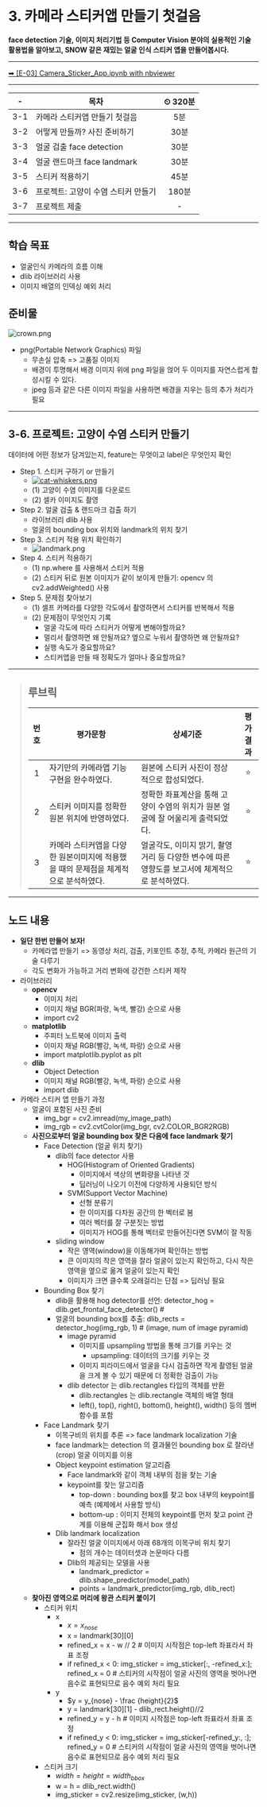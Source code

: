 # 3. 카메라 스티커앱 만들기 첫걸음

**face detection 기술, 이미지 처리기법 등 Computer Vision 분야의 실용적인 기술 활용법을 알아보고, SNOW 같은 재밌는 얼굴 인식 스티커 앱을 만들어봅시다.**

---

[➡ [E-03] Camera_Sticker_App.ipynb with nbviewer](https://nbviewer.org/github/HRPzz/AIFFEL/blob/main/EXPLORATION/Node_03/%5BE-03%5D%20Camera_Sticker_App.ipynb)

---

|-|목차|⏲ 320분|
|:---:|---|:---:|
|3-1| 카메라 스티커앱 만들기 첫걸음 | 5분|
|3-2| 어떻게 만들까? 사진 준비하기 | 30분|
|3-3| 얼굴 검출 face detection | 30분|
|3-4| 얼굴 랜드마크 face landmark | 30분|
|3-5| 스티커 적용하기 | 45분|
|3-6| 프로젝트: 고양이 수염 스티커 만들기 | 180분|
|3-7| 프로젝트 제출|-|

---

## 학습 목표

- 얼굴인식 카메라의 흐름 이해
- dlib 라이브러리 사용
- 이미지 배열의 인덱싱 예외 처리

## 준비물

![crown.png](https://d3s0tskafalll9.cloudfront.net/media/original_images/E-8-3.png)

- png(Portable Network Graphics) 파일
  - 무손실 압축 => 고품질 이미지
  - 배경이 투명해서 배경 이미지 위에 png 파일을 얹어 두 이미지를 자연스럽게 합성시킬 수 있다.
  - jpeg 등과 같은 다른 이미지 파일을 사용하면 배경을 지우는 등의 추가 처리가 필요

---

## 3-6. 프로젝트: 고양이 수염 스티커 만들기

데이터에 어떤 정보가 담겨있는지, feature는 무엇이고 label은 무엇인지 확인

- Step 1. 스티커 구하기 or 만들기
  - [![cat-whiskers.png](https://cdn-icons-png.flaticon.com/512/24/24674.png)](https://www.flaticon.com/free-icon/cat-whiskers_24674?term=cat%20nose&page=1&position=1)
  - (1) 고양이 수염 이미지를 다운로드
  - (2) 셀카 이미지도 촬영
- Step 2. 얼굴 검출 & 랜드마크 검출 하기
  - 라이브러리 dlib 사용
  - 얼굴의 bounding box 위치와 landmark의 위치 찾기
- Step 3. 스티커 적용 위치 확인하기
  - ![landmark.png](https://d3s0tskafalll9.cloudfront.net/media/original_images/E-8-8.png)
- Step 4. 스티커 적용하기
  - (1) np.where 를 사용해서 스티커 적용
  - (2) 스티커 뒤로 원본 이미지가 같이 보이게 만들기: opencv 의 cv2.addWeighted() 사용
- Step 5. 문제점 찾아보기
  - (1) 셀프 카메라를 다양한 각도에서 촬영하면서 스티커를 반복해서 적용
  - (2) 문제점이 무엇인지 기록
    - 얼굴 각도에 따라 스티커가 어떻게 변해야할까요?
    - 멀리서 촬영하면 왜 안될까요? 옆으로 누워서 촬영하면 왜 안될까요?
    - 실행 속도가 중요할까요?
    - 스티커앱을 만들 때 정확도가 얼마나 중요할까요?

---

>## **루브릭**
>
>|번호|평가문항|상세기준|평가결과|
>|:---:|---|---|:---:|
>|1|자기만의 카메라앱 기능 구현을 완수하였다.|원본에 스티커 사진이 정상적으로 합성되었다.|⭐|
>|2|스티커 이미지를 정확한 원본 위치에 반영하였다.|정확한 좌표계산을 통해 고양이 수염의 위치가 원본 얼굴에 잘 어울리게 출력되었다.|⭐|
>|3|카메라 스티커앱을 다양한 원본이미지에 적용했을 때의 문제점을 체계적으로 분석하였다.|얼굴각도, 이미지 밝기, 촬영거리 등 다양한 변수에 따른 영향도를 보고서에 체계적으로 분석하였다.|⭐|

---

## 노드 내용

- **일단 한번 만들어 보자!**
  - 카메라앱 만들기 => 동영상 처리, 검출, 키포인트 추정, 추적, 카메라 원근의 기술 다루기
  - 각도 변화가 가능하고 거리 변화에 강건한 스티커 제작
- 라이브러리
  - **opencv**
    - 이미지 처리
    - 이미지 채널 BGR(파랑, 녹색, 빨강) 순으로 사용
    - import cv2
  - **matplotlib**
    - 주피터 노트북에 이미지 출력
    - 이미지 채널 RGB(빨강, 녹색, 파랑) 순으로 사용
    - import matplotlib.pyplot as plt
  - **dlib**
    - Object Detection
    - 이미지 채널 RGB(빨강, 녹색, 파랑) 순으로 사용
    - import dlib
- 카메라 스티커 앱 만들기 과정
  - 얼굴이 포함된 사진 준비
    - img_bgr = cv2.imread(my_image_path)
    - img_rgb = cv2.cvtColor(img_bgr, cv2.COLOR_BGR2RGB)
  - **사진으로부터 얼굴 bounding box 찾은 다음에 face landmark 찾기**
    - Face Detection (얼굴 위치 찾기)
      - dlib의 face detector 사용
        - HOG(Histogram of Oriented Gradients)
          - 이미지에서 색상의 변화량을 나타낸 것
          - 딥러닝이 나오기 이전에 다양하게 사용되던 방식
        - SVM(Support Vector Machine)
          - 선형 분류기
          - 한 이미지를 다차원 공간의 한 벡터로 봄
          - 여러 벡터를 잘 구분짓는 방법
          - 이미지가 HOG를 통해 벡터로 만들어진다면 SVM이 잘 작동
      - sliding window
        - 작은 영역(window)을 이동해가며 확인하는 방법
        - 큰 이미지의 작은 영역을 잘라 얼굴이 있는지 확인하고, 다시 작은 영역을 옆으로 옮겨 얼굴이 있는지 확인
        - 이미지가 크면 클수록 오래걸리는 단점 => 딥러닝 필요
    - Bounding Box 찾기
      - dlib을 활용해 hog detector를 선언: detector_hog = dlib.get_frontal_face_detector()  # 
      - 얼굴의 bounding box를 추출: dlib_rects = detector_hog(img_rgb, 1)   # (image, num of image pyramid)
        - image pyramid
          - 이미지를 upsampling 방법을 통해 크기를 키우는 것
            - upsampling: 데이터의 크기를 키우는 것
          - 이미지 피라미드에서 얼굴을 다시 검출하면 작게 촬영된 얼굴을 크게 볼 수 있기 때문에 더 정확한 검출이 가능
        - dlib detector 는 dlib.rectangles 타입의 객체를 반환
          - dlib.rectangles 는 dlib.rectangle 객체의 배열 형태
          - left(), top(), right(), bottom(), height(), width() 등의 멤버 함수를 포함
    - Face Landmark 찾기
      - 이목구비의 위치를 추론 => face landmark localization 기술
      - face landmark는 detection 의 결과물인 bounding box 로 잘라낸(crop) 얼굴 이미지를 이용
      - Object keypoint estimation 알고리즘
        - Face landmark와 같이 객체 내부의 점을 찾는 기술
        - keypoint를 찾는 알고리즘
          - top-down : bounding box를 찾고 box 내부의 keypoint를 예측 (예제에서 사용할 방식)
          - bottom-up : 이미지 전체의 keypoint를 먼저 찾고 point 관계를 이용해 군집화 해서 box 생성
      - Dlib landmark localization
        - 잘라진 얼굴 이미지에서 아래 68개의 이목구비 위치 찾기
          - 점의 개수는 데이터셋과 논문마다 다름
        - Dlib의 제공되는 모델을 사용
          - landmark_predictor = dlib.shape_predictor(model_path)
          - points = landmark_predictor(img_rgb, dlib_rect)
  - **찾아진 영역으로 머리에 왕관 스티커 붙이기**
    - 스티커 위치
      - x
        - $x = x_{nose}$
        - x = landmark[30][0]
        - refined_x = x - w // 2  # 이미지 시작점은 top-left 좌표라서 좌표 조정
        - if refined_x < 0: img_sticker = img_sticker[:, -refined_x:]; refined_x = 0  # 스티커의 시작점이 얼굴 사진의 영역을 벗어나면 음수로 표현되므로 음수 예외 처리 필요
      - y
        - $y = y_{nose} - \frac {height}{2}$
        - y = landmark[30][1] - dlib_rect.height()//2
        - refined_y = y - h  # 이미지 시작점은 top-left 좌표라서 좌표 조정
        - if refined_y < 0: img_sticker = img_sticker[-refined_y:, :]; refined_y = 0  # 스티커의 시작점이 얼굴 사진의 영역을 벗어나면 음수로 표현되므로 음수 예외 처리 필요
    - 스티커 크기
      - $width = height = width_{bbox}$
      - w = h = dlib_rect.width()
      - img_sticker = cv2.resize(img_sticker, (w,h))
